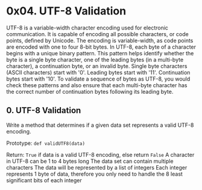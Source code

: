 # 0x04. UTF-8 Validation

UTF-8 is a variable-width character encoding used for electronic communication. It is capable of encoding all possible characters, or code points, defined by Unicode. The encoding is variable-width, as code points are encoded with one to four 8-bit bytes.
In UTF-8, each byte of a character begins with a unique binary pattern. This pattern helps identify whether the byte is a single byte character, one of the leading bytes (in a multi-byte character), a continuation byte, or an invalid byte.
Single byte characters (ASCII characters) start with '0'.
Leading bytes start with '11'.
Continuation bytes start with '10'.
To validate a sequence of bytes as UTF-8, you would check these patterns and also ensure that each multi-byte character has the correct number of continuation bytes following its leading byte.


## 0. UTF-8 Validation
Write a method that determines if a given data set represents a valid UTF-8 encoding.

Prototype: ``def validUTF8(data)``

Return: ``True`` if data is a valid UTF-8 encoding, else return ``False``
A character in UTF-8 can be 1 to 4 bytes long
The data set can contain multiple characters
The data will be represented by a list of integers
Each integer represents 1 byte of data, therefore you only need to handle the 8 least significant bits of each integer

